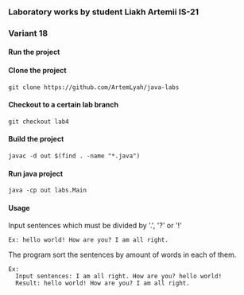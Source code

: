 ### Laboratory works by student Liakh Artemii IS-21
### Variant 18
#### Run the project

#### Clone the project
```
git clone https://github.com/ArtemLyah/java-labs
```
#### Checkout to a certain lab branch
```
git checkout lab4
```
#### Build the project
```
javac -d out $(find . -name "*.java") 
```

#### Run java project
```
java -cp out labs.Main 
```

#### Usage
Input sentences which must be divided by '.', '?' or '!'
```
Ex: hello world! How are you? I am all right.
```
The program sort the sentences by amount of words in each of them.
```
Ex:
  Input sentences: I am all right. How are you? hello world!
  Result: hello world! How are you? I am all right.
```
